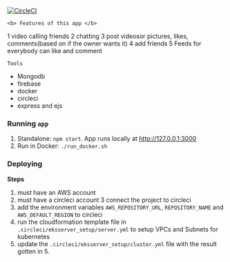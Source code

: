[![CircleCI](https://circleci.com/gh/Adelee2/socialize.svg?style=svg)](https://circleci.com/gh/Adelee2/socialize)

```<b> Features of this app </b>```

1 video calling friends 
2 chatting
3 post videosor pictures, likes, comments(based on if the owner wants it)
4 add friends
5 Feeds for everybody can like and comment


`Tools`
* Mongodb
* firebase
* docker
* circleci
* express and ejs

### Running `app`

1. Standalone:  `npm start`. App runs locally at http://127.0.0.1:3000
2. Run in Docker:  `./run_docker.sh`

### Deploying
<b> Steps </b>
1. must have an AWS account
2. must have a circleci account
3 connect the project to circleci
4. add the environment variables `AWS_REPOSITORY_URL`, `REPOSITORY_NAME` and `AWS_DEFAULT_REGION` to circleci
5. run the cloudformation template file in `.circleci/eksserver_setup/server.yml` to setup VPCs and Subnets for kubernetes
6. update the `.circleci/eksserver_setup/cluster.yml` file with the result gotten in 5. 
